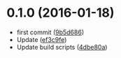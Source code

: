 <a name="0.1.0"></a>
# 0.1.0 (2016-01-18)


* first commit ([9b5d686](https://github.com/kikobeats/promise-async/commit/9b5d686))
* Update ([ef3c9fe](https://github.com/kikobeats/promise-async/commit/ef3c9fe))
* Update build scripts ([4dbe80a](https://github.com/kikobeats/promise-async/commit/4dbe80a))



